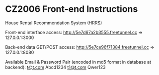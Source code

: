 # CZ2006 Front-end Instructions
House Rental Recommendation System (HRRS)

Front-end interface access: http://5e7d67a2b3555.freetunnel.cc => 127.0.0.1:3000

Back-end data GET/POST access: http://5e7ce96f71384.freetunnel.cc => 127.0.0.1:8080

Available Email & Password Pair (encoded in md5 format in database at backend):
t@t.com     Abcd1234
t1@t.com    Qwer123
